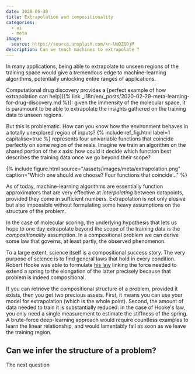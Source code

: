 ```yaml
---
date: 2020-06-30
title: Extrapolation and compositionality
categories:
  - ai
  - meta
image:
  source: https://source.unsplash.com/kn-UmDZQDjM
description: Can we teach machines to extrapolate ?
---
```


In many applications, being able to extrapolate to unseen regions of the training space would give a tremendous edge to machine-learning algorithms, potentially unlocking entire ranges of applications.

<!-- Humans are very good at it: to a large extent, the very purpose of science is to find general laws that apply  -->

Computational drug discovery provides a [perfect example of how extrapolation can help]({% link _i18n/en/_posts/2020-02-29-meta-learning-for-drug-discovery.md %}): given the immensity of the molecular space, it is paramount to be able to extrapolate the insights gathered on the training data to unseen regions.

But this is problematic. How can you know how the environment behaves in a totally unexplored region of inputs? {% include ref_fig.html label=1 capitalise=true %} represents four univariable functions that coincide perfectly on some region of the reals. Imagine we train an algorithm on the shared portion of the $x$ axis: how could it decide which function best describes the training data once we go beyond their scope?

{% include figure.html source="/assets/images/meta/extrapolation.png" caption="Which one should we choose? Four functions that coincide..." %}

As of today, machine-learning algorithms are essentially function approximators that are very effective at _interpolating_ between datapoints, provided they come in sufficient numbers. Extrapolation is not only elusive but also impossible without formulating some heavy assumptions on the structure of the problem.

In the case of molecular scoring, the underlying hypothesis that lets us hope to one day extrapolate beyond the scope of the training data is the _compositionality_ assumption. In a compositional problem we can derive some law that governs, at least partly, the observed phenomenon.

To a large extent, science itself is a compositional success story. The very purpose of science is to find general laws that hold in every condition. Robert Hooke was able to formulate [his law](https://en.wikipedia.org/wiki/Hooke%27s_law) linking the force needed to extend a spring to the elongation of the latter precisely because that problem is indeed compositional.

If you can retrieve the compositional structure of a problem, provided it exists, then you get two precious assets. First, it means you can use your model for extrapolation (which is the whole point). Second, the amount of data needed to train it is substantially reduced: in the case of Hooke's law, you only need a single measurement to estimate the stiffness of the spring. A brute-force deep-learning approach would require countless examples to learn the linear relationship, and would lamentably fail as soon as we leave the training region.

<!-- Hence, we posit that much of a compound's activity is driven by the interactions between its chemical substructures, along with some fringe region-specific adjustments. That is to say, we do not discard region-specific knowledge as non-informative. Rather, we hypothesise the bulk of a compound's property can be inferred by looking at features that are compositional, and thus apply in a broader region of the molecular space.

At this point, you might get anxious that the assumption may not hold, and computational drug discovery be doomed. Let me share some reassuring thoughts.
* First, we know that compositionality exists in the realm of molecular properties. Indeed, it is the only reason chemistry itself, as a discipline, exits.
* Second, computational drug discovery itself does not rely on extrapolation. Should the compositionality assumption break, we would be forced to stick to the limited scope of the training data. But keep in mind that it still represents plenty of samples to go through, and traditional drug discovery has thriven without extrapolation since its beginnings. -->


## Can we infer the structure of a problem?

The next question
